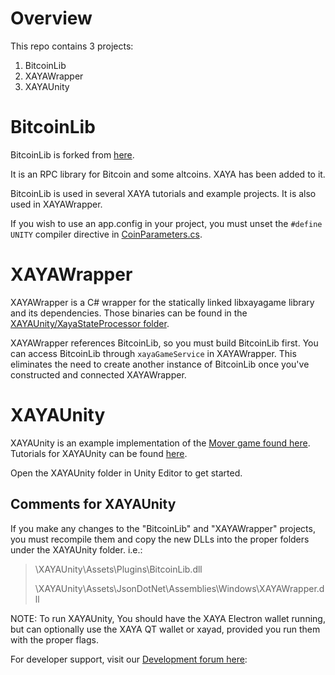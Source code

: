 # Overview

This repo contains 3 projects:

1. BitcoinLib
2. XAYAWrapper
3. XAYAUnity

# BitcoinLib

BitcoinLib is forked from [here](https://github.com/cryptean/bitcoinlib).

It is an RPC library for Bitcoin and some altcoins. XAYA has been added to it. 

BitcoinLib is used in several XAYA tutorials and example projects. It is also used in XAYAWrapper.

If you wish to use an app.config in your project, you must unset the `#define UNITY` compiler directive in [CoinParameters.cs](https://github.com/xaya/xayalib_unity/blob/master/BitcoinLib/BitcoinLib/BitcoinLib/CoinParameters/Base/CoinParameters.cs). 

# XAYAWrapper

XAYAWrapper is a C# wrapper for the statically linked libxayagame library and its dependencies. Those binaries can be found in the [XAYAUnity/XayaStateProcessor folder](XAYAUnity/XayaStateProcessor). 

XAYAWrapper references BitcoinLib, so you must build BitcoinLib first. You can access BitcoinLib through `xayaGameService` in XAYAWrapper. This eliminates the need to create another instance of BitcoinLib once you've constructed and connected XAYAWrapper. 

# XAYAUnity

XAYAUnity is an example implementation of the [Mover game found here](https://github.com/xaya/libxayagame/tree/master/mover). Tutorials for XAYAUnity can be found [here](https://github.com/xaya/xaya_tutorials/).

Open the XAYAUnity folder in Unity Editor to get started. 

## Comments for XAYAUnity

If you make any changes to the "BitcoinLib" and "XAYAWrapper" projects, you must recompile them and copy the new DLLs into the proper folders under the XAYAUnity folder. i.e.:

> \XAYAUnity\Assets\Plugins\BitcoinLib.dll
>
> \XAYAUnity\Assets\JsonDotNet\Assemblies\Windows\XAYAWrapper.dll

NOTE: To run XAYAUnity, You should have the XAYA Electron wallet running, but can optionally use the XAYA QT wallet or xayad, provided you run them with the proper flags. 

For developer support, visit our [Development forum here](https://forum.xaya.io/forum/6-development/):




 